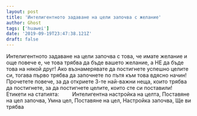 ```yaml
---
layout: post
title: 'Интелигентното задаване на цели започва с желание'
author: Ghost
tags: ['huawei']
date: '2019-09-19T23:47:38.121Z'
draft: false
---
```


Интелигентното задаване на цели започва с това, че имате желание и още повече е, че това трябва да бъде вашето желание, а НЕ да бъде това на някой друг! Ако възнамерявате да постигнете успешно целите си, тогава първо трябва да започнете по пътя към това вдясно начин! Прочетете повече, за да откриете 3-те най-важни неща, които трябва да постигнете, за да постигнете целите, които сте си поставили!     Етикети на статията:         Интелигентна настройка на целта, Поставяне на цел започва, Умна цел, Поставяне на цел, Настройка започва, Ще ви трябва
